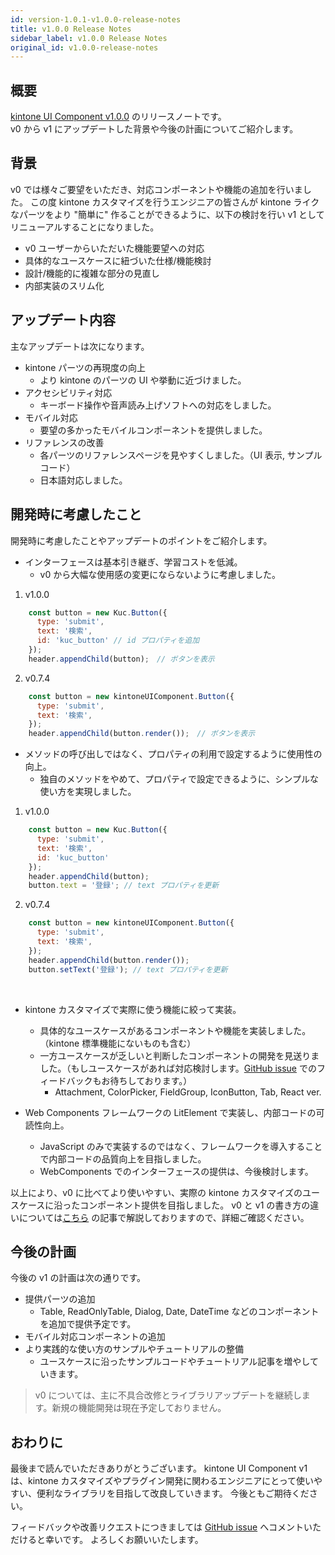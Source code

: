 ```yaml
---
id: version-1.0.1-v1.0.0-release-notes
title: v1.0.0 Release Notes
sidebar_label: v1.0.0 Release Notes
original_id: v1.0.0-release-notes
---
```


## 概要

[kintone UI Component v1.0.0](https://github.com/kintone-labs/kintone-ui-component/releases/tag/v1.0.0) のリリースノートです。  
v0 から v1 にアップデートした背景や今後の計画についてご紹介します。

## 背景

v0 では様々ご要望をいただき、対応コンポーネントや機能の追加を行いました。
この度 kintone カスタマイズを行うエンジニアの皆さんが kintone ライクなパーツをより "簡単に" 作ることができるように、以下の検討を行い v1 としてリニューアルすることになりました。

<!--truncate-->

- v0 ユーザーからいただいた機能要望への対応
- 具体的なユースケースに紐づいた仕様/機能検討
- 設計/機能的に複雑な部分の見直し
- 内部実装のスリム化

## アップデート内容

主なアップデートは次になります。

- kintone パーツの再現度の向上
  -  より kintone のパーツの UI や挙動に近づけました。
- アクセシビリティ対応
  - キーボード操作や音声読み上げソフトへの対応をしました。
- モバイル対応
  - 要望の多かったモバイルコンポーネントを提供しました。
- リファレンスの改善
  - 各パーツのリファレンスページを見やすくしました。（UI 表示, サンプルコード）
  - 日本語対応しました。

## 開発時に考慮したこと

開発時に考慮したことやアップデートのポイントをご紹介します。

- インターフェースは基本引き継ぎ、学習コストを低減。
  - ​v0 から大幅な使用感の変更にならないように考慮しました。

1. v1.0.0
```JavaScript
    const button = new Kuc.Button({
      type: 'submit',
      text: '検索',
      id: 'kuc_button' // id プロパティを追加
    });
    header.appendChild(button);　// ボタンを表示
```
2. v0.7.4
```JavaScript
    const button = new kintoneUIComponent.Button({
      type: 'submit',
      text: '検索',
    });
    header.appendChild(button.render());　// ボタンを表示
```

- メソッドの呼び出しではなく、プロパティの利用で設定するように使用性の向上。
  - 独自のメソッドをやめて、プロパティで設定できるように、シンプルな使い方を実現しました。

1. v1.0.0
```JavaScript
    const button = new Kuc.Button({
      type: 'submit',
      text: '検索',
      id: 'kuc_button'
    });
    header.appendChild(button);
    button.text = '登録'; // text プロパティを更新
```
2. v0.7.4
```JavaScript
    const button = new kintoneUIComponent.Button({
      type: 'submit',
      text: '検索',
    });
    header.appendChild(button.render());
    button.setText('登録'); // text プロパティを更新
```
​
- kintone カスタマイズで実際に使う機能に絞って実装。​
  - 具体的なユースケースがあるコンポーネントや機能を実装しました。（kintone 標準機能にないものも含む）
  - 一方ユースケースが乏しいと判断したコンポーネントの開発を見送りました。（もしユースケースがあれば対応検討します。[GitHub issue](https://github.com/kintone-labs/kintone-ui-component/issues/new/choose) でのフィードバックもお待ちしております。）
    - Attachment, ColorPicker, FieldGroup, IconButton, Tab, React ver.

- Web Components フレームワークの LitElement で実装し、内部コードの可読性向上。​
  - JavaScript のみで実装するのではなく、フレームワークを導入することで内部コードの品質向上を目指しました。
  - WebComponents でのインターフェースの提供は、今後検討します。

以上により、v0 に比べてより使いやすい、実際の kintone カスタマイズのユースケースに沿ったコンポーネント提供を目指しました。
v0 と v1 の書き方の違いについては[こちら](https://kintone-ui-component.netlify.app/docs/guides/comparison-v0-v1) の記事で解説しておりますので、詳細ご確認ください。

## 今後の計画

今後の v1 の計画は次の通りです。

- 提供パーツの追加
  - Table, ReadOnlyTable, Dialog, Date, DateTime などのコンポーネントを追加で提供予定です。
- モバイル対応コンポーネントの追加
- より実践的な使い方のサンプルやチュートリアルの整備
  - ユースケースに沿ったサンプルコードやチュートリアル記事を増やしていきます。

> v0 については、主に不具合改修とライブラリアップデートを継続します。新規の機能開発は現在予定しておりません。

## おわりに

最後まで読んでいただきありがとうございます。
kintone UI Component v1 は、kintone カスタマイズやプラグイン開発に関わるエンジニアにとって使いやすい、便利なライブラリを目指して改良していきます。
今後ともご期待ください。

フィードバックや改善リクエストにつきましては [GitHub issue](https://github.com/kintone-labs/kintone-ui-component/issues/new/choose) へコメントいただけると幸いです。
よろしくお願いいたします。
